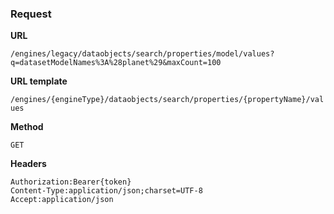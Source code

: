 ### Request

**URL**

`/engines/legacy/dataobjects/search/properties/model/values?q=datasetModelNames%3A%28planet%29&maxCount=100`

**URL template**

`/engines/{engineType}/dataobjects/search/properties/{propertyName}/values`

**Method**

`GET`

**Headers**

`Authorization:Bearer{token}`  
`Content-Type:application/json;charset=UTF-8`  
`Accept:application/json`  
